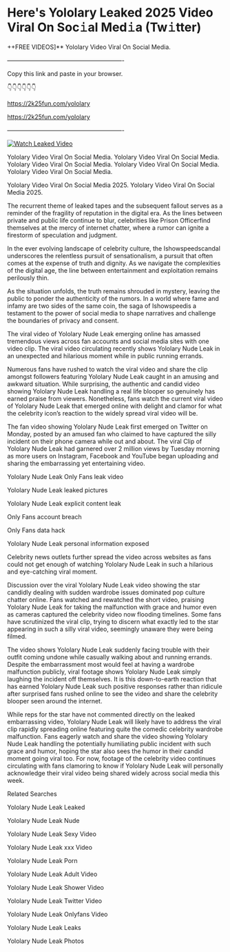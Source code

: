 # Here's Yololary Leaked 2025 Video Viral On Soc𝚒al Med𝚒a (Tw𝚒tter)

++FREE VIDEOS]** Yololary Video Viral On Social Media.

———————————————————-

Copy this link and paste in your browser.

👇👇👇👇👇👇

https://2k25fun.com/yololary

https://2k25fun.com/yololary

———————————————————-

[![Watch Leaked Video](https://miro.medium.com/v2/resize:fit:828/format:webp/1*cilzJN44JGOrTw9NJCrNHA.gif "Watch Leaked Video")](https://2k25fun.com/yololary)

Yololary Video Viral On Social Media. Yololary Video Viral On Social Media. Yololary Video Viral On Social Media. Yololary Video Viral On Social Media. Yololary Video Viral On Social Media.

Yololary Video Viral On Social Media 2025. Yololary Video Viral On Social Media 2025.

The recurrent theme of leaked tapes and the subsequent fallout serves as a reminder of the fragility of reputation in the digital era. As the lines between private and public life continue to blur, celebrities like Prison Officerfind themselves at the mercy of internet chatter, where a rumor can ignite a firestorm of speculation and judgment.

In the ever evolving landscape of celebrity culture, the Ishowspeedscandal underscores the relentless pursuit of sensationalism, a pursuit that often comes at the expense of truth and dignity. As we navigate the complexities of the digital age, the line between entertainment and exploitation remains perilously thin.

As the situation unfolds, the truth remains shrouded in mystery, leaving the public to ponder the authenticity of the rumors. In a world where fame and infamy are two sides of the same coin, the saga of Ishowspeedis a testament to the power of social media to shape narratives and challenge the boundaries of privacy and consent.

The viral video of Yololary Nude Leak emerging online has amassed tremendous views across fan accounts and social media sites with one video clip. The viral video circulating recently shows Yololary Nude Leak in an unexpected and hilarious moment while in public running errands.

Numerous fans have rushed to watch the viral video and share the clip amongst followers featuring Yololary Nude Leak caught in an amusing and awkward situation. While surprising, the authentic and candid video showing Yololary Nude Leak handling a real life blooper so genuinely has earned praise from viewers. Nonetheless, fans watch the current viral video of Yololary Nude Leak that emerged online with delight and clamor for what the celebrity icon’s reaction to the widely spread viral video will be.

The fan video showing Yololary Nude Leak first emerged on Twitter on Monday, posted by an amused fan who claimed to have captured the silly incident on their phone camera while out and about. The viral Clip of Yololary Nude Leak had garnered over 2 million views by Tuesday morning as more users on Instagram, Facebook and YouTube began uploading and sharing the embarrassing yet entertaining video.

Yololary Nude Leak Only Fans leak video

Yololary Nude Leak leaked pictures

Yololary Nude Leak explicit content leak

Only Fans account breach

Only Fans data hack

Yololary Nude Leak personal information exposed

Celebrity news outlets further spread the video across websites as fans could not get enough of watching Yololary Nude Leak in such a hilarious and eye-catching viral moment.

Discussion over the viral Yololary Nude Leak video showing the star candidly dealing with sudden wardrobe issues dominated pop culture chatter online. Fans watched and rewatched the short video, praising Yololary Nude Leak for taking the malfunction with grace and humor even as cameras captured the celebrity video now flooding timelines. Some fans have scrutinized the viral clip, trying to discern what exactly led to the star appearing in such a silly viral video, seemingly unaware they were being filmed.

The video shows Yololary Nude Leak suddenly facing trouble with their outfit coming undone while casually walking about and running errands. Despite the embarrassment most would feel at having a wardrobe malfunction publicly, viral footage shows Yololary Nude Leak simply laughing the incident off themselves. It is this down-to-earth reaction that has earned Yololary Nude Leak such positive responses rather than ridicule after surprised fans rushed online to see the video and share the celebrity blooper seen around the internet.

While reps for the star have not commented directly on the leaked embarrassing video, Yololary Nude Leak will likely have to address the viral clip rapidly spreading online featuring quite the comedic celebrity wardrobe malfunction. Fans eagerly watch and share the video showing Yololary Nude Leak handling the potentially humiliating public incident with such grace and humor, hoping the star also sees the humor in their candid moment going viral too. For now, footage of the celebrity video continues circulating with fans clamoring to know if Yololary Nude Leak will personally acknowledge their viral video being shared widely across social media this week.

Related Searches

Yololary Nude Leak Leaked

Yololary Nude Leak Nude

Yololary Nude Leak Sexy Video

Yololary Nude Leak xxx Video

Yololary Nude Leak Porn

Yololary Nude Leak Adult Video

Yololary Nude Leak Shower Video

Yololary Nude Leak Twitter Video

Yololary Nude Leak Onlyfans Video

Yololary Nude Leak Leaks

Yololary Nude Leak Photos